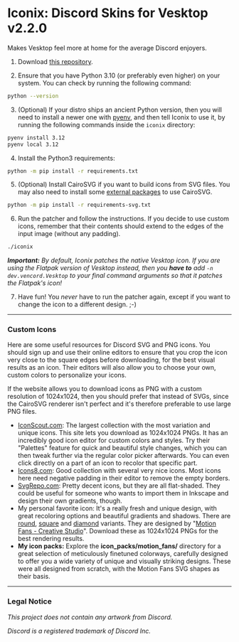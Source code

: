 # Iconix: Discord Skins for Vesktop v2.2.0

Makes Vesktop feel more at home for the average Discord enjoyers.


1. Download [this repository](https://github.com/Arcitec/iconix).

2. Ensure that you have Python 3.10 (or preferably even higher) on your system. You can check by running the following command:

```sh
python --version
```

3. (Optional) If your distro ships an ancient Python version, then you will need to install a newer one with [pyenv](https://github.com/pyenv/pyenv), and then tell Iconix to use it, by running the following commands inside the `iconix` directory:

```sh
pyenv install 3.12
pyenv local 3.12
```

4. Install the Python3 requirements:

```sh
python -m pip install -r requirements.txt
```

5. (Optional) Install CairoSVG if you want to build icons from SVG files. You may also need to install some [external packages](https://cairosvg.org/documentation/) to use CairoSVG.

```sh
python -m pip install -r requirements-svg.txt
```

6. Run the patcher and follow the instructions. If you decide to use custom icons, remember that their contents should extend to the edges of the input image (without any padding).

```sh
./iconix
```

_**Important:** By default, Iconix patches the native Vesktop icon. If you are using the Flatpak version of Vesktop instead, then you **have to** add `-n dev.vencord.Vesktop` to your final command arguments so that it patches the Flatpak's icon!_

7. Have fun! You *never* have to run the patcher again, except if you want to change the icon to a different design. ;-)


---

### Custom Icons

Here are some useful resources for Discord SVG and PNG icons. You should sign up and use their online editors to ensure that you crop the icon very close to the square edges before downloading, for the best visual results as an icon. Their editors will also allow you to choose your own, custom colors to personalize your icons.

If the website allows you to download icons as PNG with a custom resolution of 1024x1024, then you should prefer that instead of SVGs, since the CairoSVG renderer isn't perfect and it's therefore preferable to use large PNG files.

- [IconScout.com](https://iconscout.com/icons/discord?price=free): The largest collection with the most variation and unique icons. This site lets you download as 1024x1024 PNGs. It has an incredibly good icon editor for custom colors and styles. Try their "Palettes" feature for quick and beautiful style changes, which you can then tweak further via the regular color picker afterwards. You can even click directly on a part of an icon to recolor that specific part.
- [Icons8.com](https://icons8.com/icons/set/discord): Good collection with several very nice icons. Most icons here need negative padding in their editor to remove the empty borders.
- [SvgRepo.com](https://www.svgrepo.com/vectors/discord/): Pretty decent icons, but they are all flat-shaded. They could be useful for someone who wants to import them in Inkscape and design their own gradients, though.
- My personal favorite icon: It's a really fresh and unique design, with great recoloring options and beautiful gradients and shadows. There are [round](https://iconscout.com/free-icon/discord-11306407), [square](https://iconscout.com/free-icon/discord-11306355) and [diamond](https://iconscout.com/free-icon/discord-11306594) variants. They are designed by "[Motion Fans - Creative Studio](https://iconscout.com/contributors/seba086)". Download these as 1024x1024 PNGs for the best rendering results.
- **My icon packs:** Explore the **icon_packs/motion_fans/** directory for a great selection of meticulously finetuned colorways, carefully designed to offer you a wide variety of unique and visually striking designs. These were all designed from scratch, with the Motion Fans SVG shapes as their basis.


---

### Legal Notice

*This project does not contain any artwork from Discord.*

*Discord is a registered trademark of Discord Inc.*
